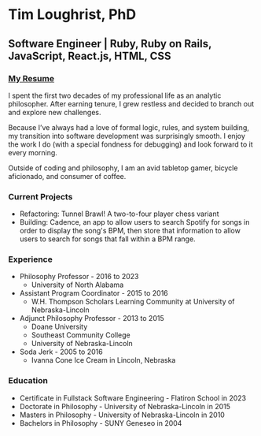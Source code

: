 # Tim Loughrist, PhD
## Software Engineer | Ruby, Ruby on Rails, JavaScript, React.js, HTML, CSS
### [My Resume](https://github.com/tloughrist/tloughrist/blob/main/SE%20Updated%20Resume-8.pdf)

I spent the first two decades of my professional life as an analytic philosopher. After earning tenure, I grew restless and decided to branch out and explore new challenges.

Because I’ve always had a love of formal logic, rules, and system building, my transition into software development was surprisingly smooth. I enjoy the work I do (with a special fondness for debugging) and look forward to it every morning.

Outside of coding and philosophy, I am an avid tabletop gamer, bicycle aficionado, and consumer of coffee.

### Current Projects ###
* Refactoring: Tunnel Brawl! A two-to-four player chess variant
* Building: Cadence, an app to allow users to search Spotify for songs in order to display the song's BPM, then store that information to allow users to search for songs that fall within a BPM range.

### Experience ###
* Philosophy Professor - 2016 to 2023
  * University of North Alabama
* Assistant Program Coordinator - 2015 to 2016
  * W.H. Thompson Scholars Learning Community at University of Nebraska-Lincoln
* Adjunct Philosophy Professor - 2013 to 2015
  * Doane University
  * Southeast Community College
  * University of Nebraska-Lincoln
* Soda Jerk - 2005 to 2016
  * Ivanna Cone Ice Cream in Lincoln, Nebraska

### Education ###
* Certificate in Fullstack Software Engineering - Flatiron School in 2023
* Doctorate in Philosophy - University of Nebraska-Lincoln in 2015
* Masters in Philosophy - University of Nebraska-Lincoln in 2010
* Bachelors in Philosophy - SUNY Geneseo in 2004
